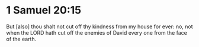 # 1 Samuel 20:15

But [also] thou shalt not cut off thy kindness from my house for ever: no, not when the LORD hath cut off the enemies of David every one from the face of the earth.